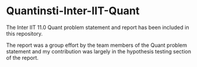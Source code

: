 # Quantinsti-Inter-IIT-Quant

The Inter IIT 11.0 Quant problem statement and report has been included in this repository.

The report was a group effort by the team members of the Quant problem statement and my contribution was largely in the hypothesis testing section of the report.
